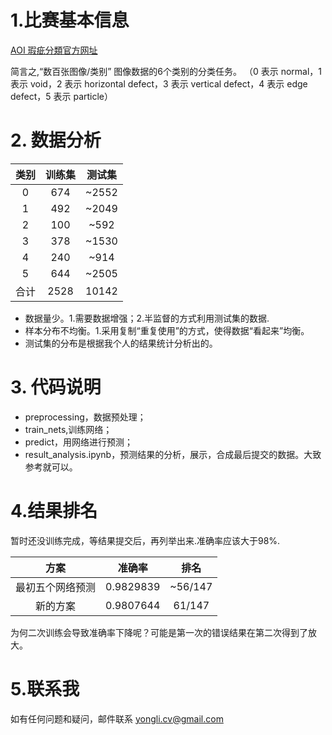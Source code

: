 # 1.比赛基本信息
[AOI 瑕疵分類官方网址](https://aidea-web.tw/topic/a49e3f76-69c9-4a4a-bcfc-c882840b3f27)

简言之,“数百张图像/类别”  图像数据的6个类别的分类任务。
（0 表示 normal，1 表示 void，2 表示 horizontal defect，3 表示 vertical defect，4 表示 edge defect，5 表示 particle）

# 2. 数据分析

| 类别 |训练集 |测试集 |
| :------: | :------: | :------: |
| 0 |674 | ~2552 |
| 1 | 492 | ~2049 |
| 2 | 100 | ~592 |
| 3 | 378 | ~1530 |
| 4 |240 | ~914 |
| 5 | 644 | ~2505 |
| 合计| 2528 | 10142 |
- 数据量少。1.需要数据增强；2.半监督的方式利用测试集的数据.
- 样本分布不均衡。1.采用复制“重复使用”的方式，使得数据“看起来”均衡。
- 测试集的分布是根据我个人的结果统计分析出的。
# 3. 代码说明
- preprocessing，数据预处理；
- train_nets,训练网络；
- predict，用网络进行预测；
- result_analysis.ipynb，预测结果的分析，展示，合成最后提交的数据。大致参考就可以。

# 4.结果排名
暂时还没训练完成，等结果提交后，再列举出来.准确率应该大于98%.

| 方案|准确率|排名|
|:-----:|:-------:|:-------:|
|最初五个网络预测|0.9829839|~56/147|
|新的方案|0.9807644|61/147|

为何二次训练会导致准确率下降呢？可能是第一次的错误结果在第二次得到了放大。


# 5.联系我
如有任何问题和疑问，邮件联系 [yongli.cv@gmail.com](yongli.cv@gmail.com)


